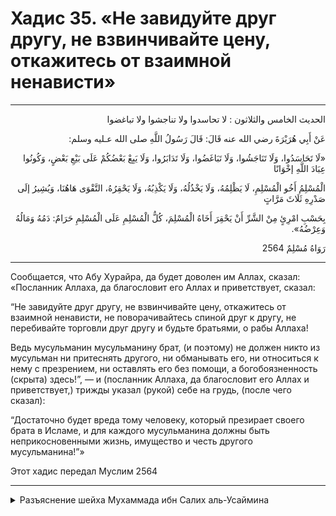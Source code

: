 <h1 class="hadith-header">Хадис 35. «Не завидуйте друг другу, не взвинчивайте цену, откажитесь от взаимной ненависти» </h1>

<hr>

<p class="arabic-text" dir="rtl">
الحديث الخامس والثلاثون :
لا تحاسدوا ولا تناجشوا ولا تباغضوا
</p>

<p class="arabic-text" dir="rtl">
عَنْ أَبِي هُرَيْرَةَ رضي الله عنه قَالَ: قَالَ رَسُولُ اللَّهِ صلى الله عـليه وسلم: 
</p>

<p class="arabic-text" dir="rtl">
«لَا تَحَاسَدُوا، وَلَا تَنَاجَشُوا، وَلَا تَبَاغَضُوا، وَلَا تَدَابَرُوا، وَلَا يَبِعْ بَعْضُكُمْ عَلَى بَيْعِ بَعْضٍ، وَكُونُوا عِبَادَ اللَّهِ إخْوَانًا
</p>

<p class="arabic-text" dir="rtl">
 الْمُسْلِمُ أَخُو الْمُسْلِمِ، لَا يَظْلِمُهُ، وَلَا يَخْذُلُهُ، وَلَا يَكْذِبُهُ، وَلَا يَحْقِرُهُ، التَّقْوَى هَاهُنَا، وَيُشِيرُ إلَى صَدْرِهِ ثَلَاثَ مَرَّاتٍ 
</p>

<p class="arabic-text" dir="rtl">
بِحَسْبِ امْرِئٍ مِنْ الشَّرِّ أَنْ يَحْقِرَ أَخَاهُ الْمُسْلِمَ، كُلُّ الْمُسْلِمِ عَلَى الْمُسْلِمِ حَرَامٌ: دَمُهُ وَمَالُهُ وَعِرْضُهُ». 
</p>

<p class="arabic-subtext" dir="rtl">
رَوَاهُ مُسْلِمٌ 2564
</p>

<hr>

<p class="russian-text">
Сообщается, что Абу Хурайра, да будет доволен им Аллах, сказал: «Посланник Аллаха, да благословит его Аллах и приветствует, сказал: 
</p>

<p class="russian-text">
“Не завидуйте друг другу, не взвинчивайте цену, откажитесь от взаимной ненависти, не поворачивайтесь спиной друг к другу, не перебивайте торговли друг другу и будьте братьями, о рабы Аллаха!
</p>

<p class="russian-text">
Ведь мусульманин мусульманину брат, (и поэтому) не должен никто из мусульман ни притеснять другого, ни обманывать его, ни относиться к нему с презрением, ни оставлять его без помощи, а богобоязненность (скрыта) здесь!”, — и (посланник Аллаха, да благословит его Аллах и приветствует,) трижды указал (рукой) себе на грудь, (после чего сказал): 
</p>

<p class="russian-text">
“Достаточно будет вреда тому человеку, который презирает своего брата в Исламе, и для каждого мусульманина должны быть неприкосновенными жизнь, имущество и честь другого мусульманина!”» 
</p>

<p class="russian-subtext">
Этот хадис передал Муслим 2564
</p>

<hr class="endline">

<details class="comments">
  <summary class="comments-title">Разъяснение шейха Мухаммада ибн Салих аль-Усаймина</summary>
  <p class="comments-text">Скоро...</p>
</details>